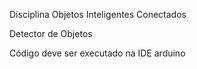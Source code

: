 Disciplina Objetos Inteligentes Conectados 

Detector de Objetos

Código deve ser executado na IDE arduino
